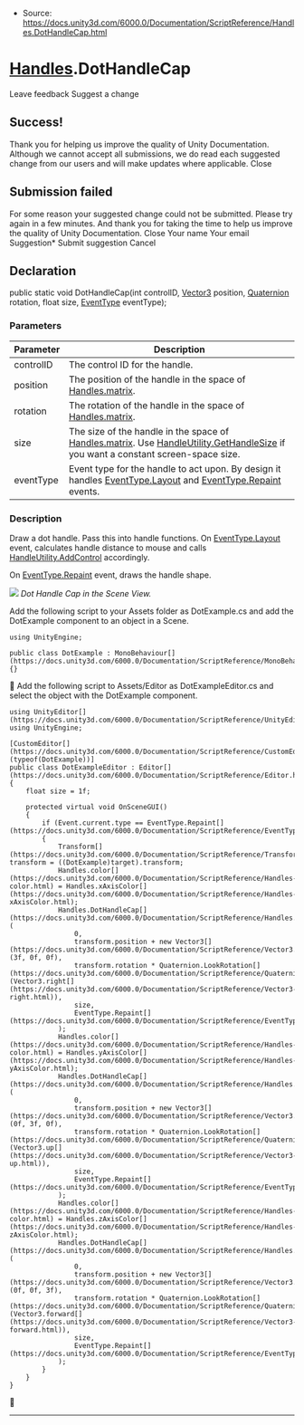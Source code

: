 * Source: https://docs.unity3d.com/6000.0/Documentation/ScriptReference/Handles.DotHandleCap.html

#  [Handles](https://docs.unity3d.com/6000.0/Documentation/ScriptReference/Handles.html).DotHandleCap
Leave feedback
Suggest a change
## Success!
Thank you for helping us improve the quality of Unity Documentation. Although we cannot accept all submissions, we do read each suggested change from our users and will make updates where applicable.
Close
## Submission failed
For some reason your suggested change could not be submitted. Please <a>try again</a> in a few minutes. And thank you for taking the time to help us improve the quality of Unity Documentation.
Close
Your name Your email Suggestion* Submit suggestion
Cancel
## Declaration
public static void DotHandleCap(int controlID, [Vector3](https://docs.unity3d.com/6000.0/Documentation/ScriptReference/Vector3.html) position, [Quaternion](https://docs.unity3d.com/6000.0/Documentation/ScriptReference/Quaternion.html) rotation, float size, [EventType](https://docs.unity3d.com/6000.0/Documentation/ScriptReference/EventType.html) eventType); 
### Parameters
Parameter | Description  
---|---  
controlID | The control ID for the handle.  
position | The position of the handle in the space of [Handles.matrix](https://docs.unity3d.com/6000.0/Documentation/ScriptReference/Handles-matrix.html).  
rotation | The rotation of the handle in the space of [Handles.matrix](https://docs.unity3d.com/6000.0/Documentation/ScriptReference/Handles-matrix.html).  
size | The size of the handle in the space of [Handles.matrix](https://docs.unity3d.com/6000.0/Documentation/ScriptReference/Handles-matrix.html). Use [HandleUtility.GetHandleSize](https://docs.unity3d.com/6000.0/Documentation/ScriptReference/HandleUtility.GetHandleSize.html) if you want a constant screen-space size.  
eventType | Event type for the handle to act upon. By design it handles [EventType.Layout](https://docs.unity3d.com/6000.0/Documentation/ScriptReference/EventType.Layout.html) and [EventType.Repaint](https://docs.unity3d.com/6000.0/Documentation/ScriptReference/EventType.Repaint.html) events.  
### Description
Draw a dot handle. Pass this into handle functions.
On [EventType.Layout](https://docs.unity3d.com/6000.0/Documentation/ScriptReference/EventType.Layout.html) event, calculates handle distance to mouse and calls [HandleUtility.AddControl](https://docs.unity3d.com/6000.0/Documentation/ScriptReference/HandleUtility.AddControl.html) accordingly.  
  
On [EventType.Repaint](https://docs.unity3d.com/6000.0/Documentation/ScriptReference/EventType.Repaint.html) event, draws the handle shape.  
  
![](https://docs.unity3d.com/6000.0/Documentation/StaticFiles/ScriptRefImages/DotCap.png) _Dot Handle Cap in the Scene View._  
  
Add the following script to your Assets folder as DotExample.cs and add the DotExample component to an object in a Scene.
```
using UnityEngine;  
  
public class DotExample : MonoBehaviour[](https://docs.unity3d.com/6000.0/Documentation/ScriptReference/MonoBehaviour.html) {}

```

Add the following script to Assets/Editor as DotExampleEditor.cs and select the object with the DotExample component.
```
using UnityEditor[](https://docs.unity3d.com/6000.0/Documentation/ScriptReference/UnityEditor.html);
using UnityEngine;  
  
[CustomEditor[](https://docs.unity3d.com/6000.0/Documentation/ScriptReference/CustomEditor.html)(typeof(DotExample))]
public class DotExampleEditor : Editor[](https://docs.unity3d.com/6000.0/Documentation/ScriptReference/Editor.html)
{
    float size = 1f;  
  
    protected virtual void OnSceneGUI()
    {
        if (Event.current.type == EventType.Repaint[](https://docs.unity3d.com/6000.0/Documentation/ScriptReference/EventType.Repaint.html))
        {
            Transform[](https://docs.unity3d.com/6000.0/Documentation/ScriptReference/Transform.html) transform = ((DotExample)target).transform;
            Handles.color[](https://docs.unity3d.com/6000.0/Documentation/ScriptReference/Handles-color.html) = Handles.xAxisColor[](https://docs.unity3d.com/6000.0/Documentation/ScriptReference/Handles-xAxisColor.html);
            Handles.DotHandleCap[](https://docs.unity3d.com/6000.0/Documentation/ScriptReference/Handles.DotHandleCap.html)(
                0,
                transform.position + new Vector3[](https://docs.unity3d.com/6000.0/Documentation/ScriptReference/Vector3.html)(3f, 0f, 0f),
                transform.rotation * Quaternion.LookRotation[](https://docs.unity3d.com/6000.0/Documentation/ScriptReference/Quaternion.LookRotation.html)(Vector3.right[](https://docs.unity3d.com/6000.0/Documentation/ScriptReference/Vector3-right.html)),
                size,
                EventType.Repaint[](https://docs.unity3d.com/6000.0/Documentation/ScriptReference/EventType.Repaint.html)
            );
            Handles.color[](https://docs.unity3d.com/6000.0/Documentation/ScriptReference/Handles-color.html) = Handles.yAxisColor[](https://docs.unity3d.com/6000.0/Documentation/ScriptReference/Handles-yAxisColor.html);
            Handles.DotHandleCap[](https://docs.unity3d.com/6000.0/Documentation/ScriptReference/Handles.DotHandleCap.html)(
                0,
                transform.position + new Vector3[](https://docs.unity3d.com/6000.0/Documentation/ScriptReference/Vector3.html)(0f, 3f, 0f),
                transform.rotation * Quaternion.LookRotation[](https://docs.unity3d.com/6000.0/Documentation/ScriptReference/Quaternion.LookRotation.html)(Vector3.up[](https://docs.unity3d.com/6000.0/Documentation/ScriptReference/Vector3-up.html)),
                size,
                EventType.Repaint[](https://docs.unity3d.com/6000.0/Documentation/ScriptReference/EventType.Repaint.html)
            );
            Handles.color[](https://docs.unity3d.com/6000.0/Documentation/ScriptReference/Handles-color.html) = Handles.zAxisColor[](https://docs.unity3d.com/6000.0/Documentation/ScriptReference/Handles-zAxisColor.html);
            Handles.DotHandleCap[](https://docs.unity3d.com/6000.0/Documentation/ScriptReference/Handles.DotHandleCap.html)(
                0,
                transform.position + new Vector3[](https://docs.unity3d.com/6000.0/Documentation/ScriptReference/Vector3.html)(0f, 0f, 3f),
                transform.rotation * Quaternion.LookRotation[](https://docs.unity3d.com/6000.0/Documentation/ScriptReference/Quaternion.LookRotation.html)(Vector3.forward[](https://docs.unity3d.com/6000.0/Documentation/ScriptReference/Vector3-forward.html)),
                size,
                EventType.Repaint[](https://docs.unity3d.com/6000.0/Documentation/ScriptReference/EventType.Repaint.html)
            );
        }
    }
}

```

* * *
